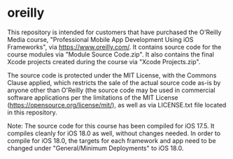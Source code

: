 # oreilly

This repository is intended for customers that have purchased the O'Reilly Media course, "Professional Mobile App Development Using iOS Frameworks", via https://www.oreilly.com/. It contains source code for the course modules via "Module Source Code.zip". It also contains the final Xcode projects created during the course via "Xcode Projects.zip".

The source code is protected under the MIT License, with the Commons Clause applied, which restricts the sale of the actual source code as-is by anyone other than O'Reilly (the source code may be used in commercial software applications per the limitations of the MIT License (https://opensource.org/license/mit/), as well as via LICENSE.txt file located in this repository.

Note: The source code for this course has been compiled for iOS 17.5. It compiles cleanly for iOS 18.0 as well, without changes needed. In order to compile for iOS 18.0, the targets for each framework and app need to be changed under "General/Minimum Deployments" to iOS 18.0.

